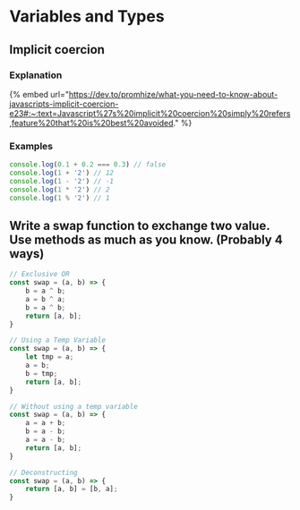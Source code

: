 # Variables and Types

## Implicit coercion

### Explanation

{% embed url="https://dev.to/promhize/what-you-need-to-know-about-javascripts-implicit-coercion-e23#:~:text=Javascript%27s%20implicit%20coercion%20simply%20refers,feature%20that%20is%20best%20avoided." %}

### Examples

```javascript
console.log(0.1 + 0.2 === 0.3) // false 
console.log(1 + '2') // 12
console.log(1 - '2') // -1
console.log(1 * '2') // 2
console.log(1 % '2') // 1
```

## Write a swap function to exchange two value. Use methods as much as you know. (Probably 4 ways)

```javascript
// Exclusive OR
const swap = (a, b) => {
	b = a ^ b;
	a = b ^ a;
	b = a ^ b;
	return [a, b];
}

// Using a Temp Variable
const swap = (a, b) => {
	let tmp = a;
	a = b;
	b = tmp;
	return [a, b];
}

// Without using a temp variable
const swap = (a, b) => {
	a = a + b;
	b = a - b;
	a = a - b;
	return [a, b];
}

// Deconstructing
const swap = (a, b) => {
	return [a, b] = [b, a];
}
```

